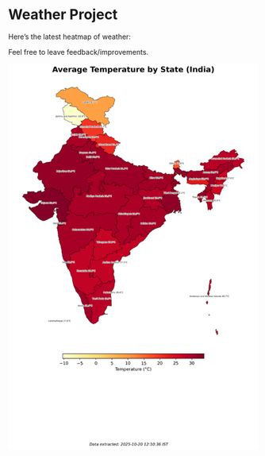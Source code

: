 # Weather Project

Here’s the latest heatmap of weather:

Feel free to leave feedback/improvements.

![India Heatmap](docs/assets/india_heatmap.png?v=F5D966)
